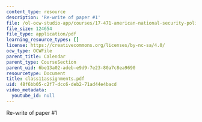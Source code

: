 ```yaml
---
content_type: resource
description: 'Re-write of paper #1'
file: /ol-ocw-studio-app/courses/17-471-american-national-security-policy-fall-2002/48f6bb05c2f7dcc6deb271ad44e4bacd_class11assignments.pdf
file_size: 124654
file_type: application/pdf
learning_resource_types: []
license: https://creativecommons.org/licenses/by-nc-sa/4.0/
ocw_type: OCWFile
parent_title: Calendar
parent_type: CourseSection
parent_uid: 6be13a02-adeb-e9d9-7e23-80a7c8ea9690
resourcetype: Document
title: class11assignments.pdf
uid: 48f6bb05-c2f7-dcc6-deb2-71ad44e4bacd
video_metadata:
  youtube_id: null
---
```

Re-write of paper #1